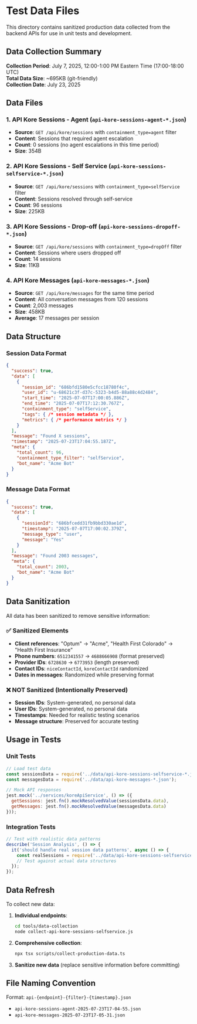 # Test Data Files

This directory contains sanitized production data collected from the backend APIs for use in unit tests and development.

## Data Collection Summary

**Collection Period**: July 7, 2025, 12:00-1:00 PM Eastern Time (17:00-18:00 UTC)  
**Total Data Size**: ~695KB (git-friendly)  
**Collection Date**: July 23, 2025

## Data Files

### 1. API Kore Sessions - Agent (`api-kore-sessions-agent-*.json`)
- **Source**: `GET /api/kore/sessions` with `containment_type=agent` filter
- **Content**: Sessions that required agent escalation
- **Count**: 0 sessions (no agent escalations in this time period)
- **Size**: 354B

### 2. API Kore Sessions - Self Service (`api-kore-sessions-selfservice-*.json`)
- **Source**: `GET /api/kore/sessions` with `containment_type=selfService` filter  
- **Content**: Sessions resolved through self-service
- **Count**: 96 sessions
- **Size**: 225KB

### 3. API Kore Sessions - Drop-off (`api-kore-sessions-dropoff-*.json`)
- **Source**: `GET /api/kore/sessions` with `containment_type=dropOff` filter
- **Content**: Sessions where users dropped off
- **Count**: 14 sessions  
- **Size**: 11KB

### 4. API Kore Messages (`api-kore-messages-*.json`)
- **Source**: `GET /api/kore/messages` for the same time period
- **Content**: All conversation messages from 120 sessions
- **Count**: 2,003 messages
- **Size**: 458KB
- **Average**: 17 messages per session

## Data Structure

### Session Data Format
```json
{
  "success": true,
  "data": [
    {
      "session_id": "686bfd1580e5cfcc18780f4c",
      "user_id": "u-68621c3f-d37c-5323-b4d5-88a88c4d2484", 
      "start_time": "2025-07-07T17:00:05.886Z",
      "end_time": "2025-07-07T17:12:30.767Z",
      "containment_type": "selfService",
      "tags": { /* session metadata */ },
      "metrics": { /* performance metrics */ }
    }
  ],
  "message": "Found X sessions",
  "timestamp": "2025-07-23T17:04:55.187Z",
  "meta": {
    "total_count": 96,
    "containment_type_filter": "selfService",
    "bot_name": "Acme Bot"
  }
}
```

### Message Data Format
```json
{
  "success": true,
  "data": [
    {
      "sessionId": "686bfcedd31fb9bbd330ae1d",
      "timestamp": "2025-07-07T17:00:02.379Z", 
      "message_type": "user",
      "message": "Yes"
    }
  ],
  "message": "Found 2003 messages",
  "meta": {
    "total_count": 2003,
    "bot_name": "Acme Bot"
  }
}
```

## Data Sanitization

All data has been sanitized to remove sensitive information:

### ✅ Sanitized Elements
- **Client references**: "Optum" → "Acme", "Health First Colorado" → "Health First Insurance"
- **Phone numbers**: `6512341557` → `4688666908` (format preserved)
- **Provider IDs**: `6728630` → `6773953` (length preserved)
- **Contact IDs**: `niceContactId`, `koreContactId` randomized
- **Dates in messages**: Randomized while preserving format

### ❌ NOT Sanitized (Intentionally Preserved)
- **Session IDs**: System-generated, no personal data
- **User IDs**: System-generated, no personal data  
- **Timestamps**: Needed for realistic testing scenarios
- **Message structure**: Preserved for accurate testing

## Usage in Tests

### Unit Tests
```javascript
// Load test data
const sessionsData = require('../data/api-kore-sessions-selfservice-*.json');
const messagesData = require('../data/api-kore-messages-*.json');

// Mock API responses
jest.mock('../services/koreApiService', () => ({
  getSessions: jest.fn().mockResolvedValue(sessionsData.data),
  getMessages: jest.fn().mockResolvedValue(messagesData.data)
}));
```

### Integration Tests
```javascript
// Test with realistic data patterns
describe('Session Analysis', () => {
  it('should handle real session data patterns', async () => {
    const realSessions = require('../data/api-kore-sessions-selfservice-*.json');
    // Test against actual data structures
  });
});
```

## Data Refresh

To collect new data:

1. **Individual endpoints**:
   ```bash
   cd tools/data-collection
   node collect-api-kore-sessions-selfservice.js
   ```

2. **Comprehensive collection**:
   ```bash
   npx tsx scripts/collect-production-data.ts
   ```

3. **Sanitize new data** (replace sensitive information before committing)

## File Naming Convention

Format: `api-{endpoint}-{filter}-{timestamp}.json`
- `api-kore-sessions-agent-2025-07-23T17-04-55.json`
- `api-kore-messages-2025-07-23T17-05-31.json`
